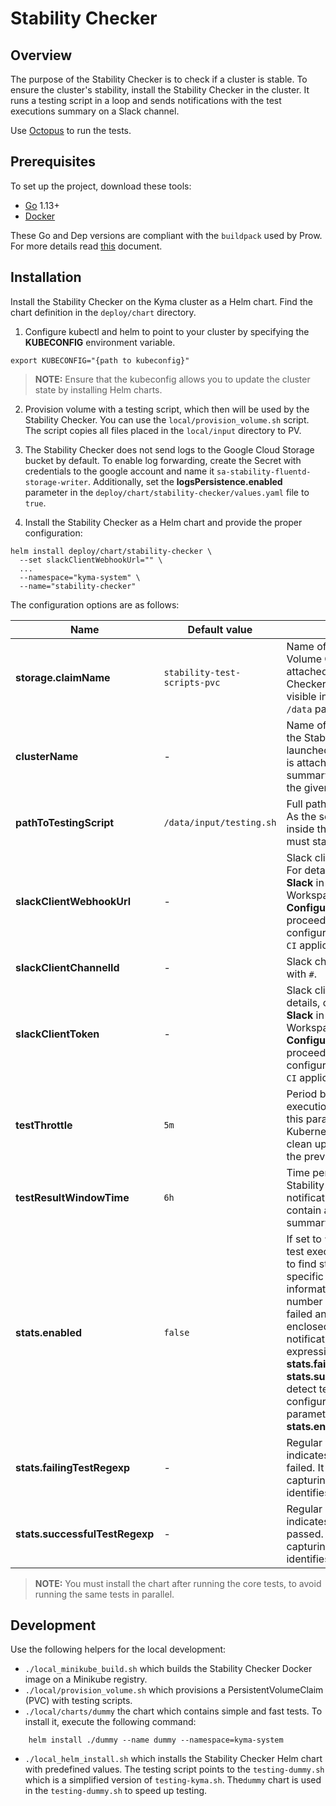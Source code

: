 # Stability Checker

## Overview
The purpose of the Stability Checker is to check if a cluster is stable.
To ensure the cluster's stability, install the Stability Checker in the cluster.
It runs a testing script in a loop and sends notifications with the test executions summary on a Slack channel.

Use [Octopus](https://github.com/kyma-incubator/octopus) to run the tests.

## Prerequisites
To set up the project, download these tools:
* [Go](https://golang.org/dl/) 1.13+
* [Docker](https://www.docker.com/)

These Go and Dep versions are compliant with the `buildpack` used by Prow. For more details read [this](https://github.com/kyma-project/test-infra/blob/main/prow/images/buildpack-golang/README.md) document.

## Installation
Install the Stability Checker on the Kyma cluster as a Helm chart. Find the chart definition in the `deploy/chart` directory.
1. Configure kubectl and helm to point to your cluster by specifying the **KUBECONFIG** environment variable.
```
export KUBECONFIG="{path to kubeconfig}"
```

> **NOTE:** Ensure that the kubeconfig allows you to update the cluster state by installing Helm charts.
2. Provision volume with a testing script, which then will be used by the Stability Checker. You can use the `local/provision_volume.sh` script.
The script copies all files placed in the `local/input` directory to PV.

3. The Stability Checker does not send logs to the Google Cloud Storage bucket by default.
To enable log forwarding, create the Secret with credentials to the google account and name it `sa-stability-fluentd-storage-writer`.
Additionally, set the **logsPersistence.enabled** parameter in the `deploy/chart/stability-checker/values.yaml` file to `true`.

4. Install the Stability Checker as a Helm chart and provide the proper configuration:

```
helm install deploy/chart/stability-checker \
  --set slackClientWebhookUrl="" \
  ...
  --namespace="kyma-system" \
  --name="stability-checker"

```

The configuration options are as follows:

 | Name | Default value | Description |
 |------|---------------|-------------|
**storage.claimName** |`stability-test-scripts-pvc`| Name of the Persistent Volume Claim (PVC) which is attached to the Stability Checker Pod. The volume is visible in the Pod under the `/data` path.
**clusterName** |-| Name of the cluster on which the Stability Checker Pod is launched. The cluster name is attached to the tests summary report and sent to the given Slack channel.
**pathToTestingScript** |`/data/input/testing.sh`| Full path to the testing script. As the script is delivered inside the PVC, the path must start with `/data`.
**slackClientWebhookUrl** |-| Slack client webhook URL. For details, click **Customize Slack** in your Slack Workspace, choose the **Configure apps** button and  proceed with the configuration of the `Jenkins CI` application.
**slackClientChannelId** |-| Slack channel ID which starts with `#`.
**slackClientToken** |-| Slack client token. For details, click **Customize Slack** in your Slack Workspace, choose the **Configure apps** button and  proceed with the configuration of the `Jenkins CI` application.
**testThrottle** | `5m`| Period between test executions. The purpose of this parameter is to give Kubernetes some time to clean up all resources after the previous test execution.
**testResultWindowTime** | `6h` | Time period after which the Stability Checker sends notifications. Notifications contain a test executions summary for this period.
**stats.enabled** | `false` | If set to `true`, an output from test executions is analyzed to find statistics for every specific test. Detailed information about the number of times every test failed and succeeded is enclosed to the Slack notification. Regular expressions defined in **stats.failingTestRegexp** and **stats.successfulTestRegexp** detect test results. You can configure these two parameters only if **stats.enabled** is set to `true`.
**stats.failingTestRegexp** |-| Regular expression which indicates that the test has failed. It must contain one capturing group which identifies the test name.
**stats.successfulTestRegexp** |-|  Regular expression which indicates that the test has passed. It must contain one capturing group which identifies the test name.


> **NOTE:** You must install the chart after running the core tests, to avoid running the same tests in parallel.

## Development
Use the following helpers for the local development:
- `./local_minikube_build.sh` which builds the Stability Checker Docker image on a  Minikube registry.
- `./local/provision_volume.sh` which provisions a PersistentVolumeClaim (PVC) with testing scripts.
- `./local/charts/dummy` the chart which contains simple and fast tests. To install it, execute the following command:
```
    helm install ./dummy --name dummy --namespace=kyma-system
```
- `./local_helm_install.sh` which installs the Stability Checker Helm chart with predefined values.
The testing script points to the `testing-dummy.sh` which is a simplified version of `testing-kyma.sh`. The`dummy` chart is used in the `testing-dummy.sh` to speed up testing.

